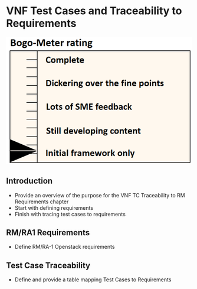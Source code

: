 # VNF Test Cases and Traceability to Requirements

![Scope](../figures/bogo_ifo.png)

## Introduction

- Provide an overview of the purpose for the VNF TC Traceability to RM Requirements chapter
- Start with defining requirements
- Finish with tracing test cases to requirements  

## RM/RA1 Requirements

- Define RM/RA-1 Openstack requirements

## Test Case Traceability

- Define and provide a table mapping Test Cases to Requirements
